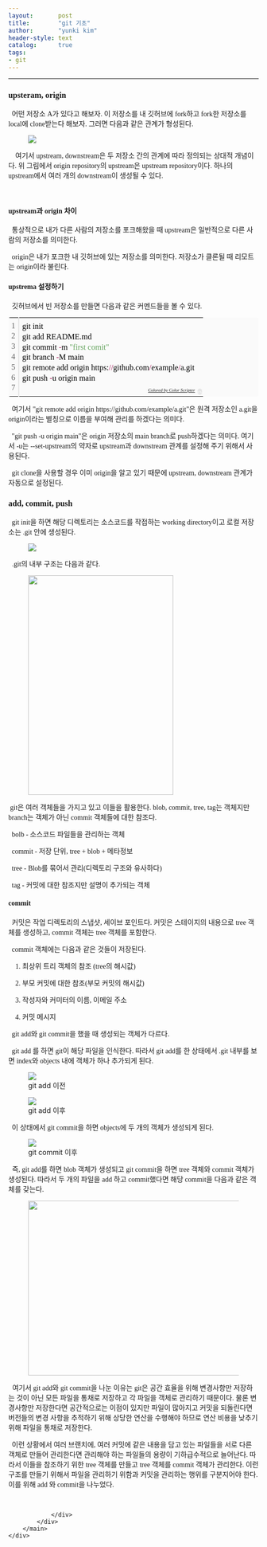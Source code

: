 ```yaml
---
layout:       post
title:        "git 기초"
author:       "yunki kim"
header-style: text
catalog:      true
tags: 
- git
---
```


<head></head>
<body id="tt-body-page" class="">
<div id="wrap" class="wrap-right">
    <div id="container">
        <main class="main ">
            <div class="area-main">
                <div class="area-view">
                    <div class="article-header"></div>
                    <hr>
                    <div class="article-view">
                        <div class="contents_style">
                            <h3 data-ke-size="size23"><span style="font-family: 'Noto Serif KR';"><b>upsteram, origin</b></span></h3>
<p data-ke-size="size16"><span style="font-family: 'Noto Serif KR';"><b>&nbsp;&nbsp;</b>어떤 저장소 A가 있다고 해보자. 이 저장소를 내 깃허브에 fork하고 fork한 저장소를 local에 clone받는다 해보자. 그러면 다음과 같은 관계가 형성된다.</span></p>
<p></p><figure class="imageblock alignCenter">
    <span data-lightbox="lightbox">
        <img src="/img/Z2l0IOq4sOy0iA==/img.png">
    </span>
    <figcaption></figcaption>
</figure><p></p>
<p data-ke-size="size16"><span style="font-family: 'Noto Serif KR';">&nbsp; &nbsp; 여기서 upstream, downstream은 두 저장소 간의 관계에 따라 정의되는 상대적 개념이다. 위 그림에서 origin repository의 upstream은 upstream repository이다. 하나의 upstream에서 여러 개의 downstream이 생성될 수 있다.</span></p>
<p data-ke-size="size16">&nbsp;</p>
<h4 data-ke-size="size20"><span style="font-family: 'Noto Serif KR';"><b>upstream과 origin 차이</b></span></h4>
<p data-ke-size="size16"><span style="font-family: 'Noto Serif KR';">&nbsp; 통상적으로 내가 다른 사람의 저장소를 포크해왔을 때 upstream은 일반적으로 다른 사람의 저장소를 의미한다.</span></p>
<p data-ke-size="size16"><span style="font-family: 'Noto Serif KR';">&nbsp; origin은 내가 포크한 내 깃허브에 있는 저장소를 의미한다. 저장소가 클론될 때 리모트는 origin이라 불린다.</span></p>
<h4 data-ke-size="size20"><span style="font-family: 'Noto Serif KR';"><b>upstrema 설정하기</b></span></h4>
<p data-ke-size="size16"><span style="font-family: 'Noto Serif KR';">&nbsp; 깃허브에서 빈 저장소를 만들면 다음과 같은 커멘드들을 볼 수 있다.</span></p>
<div class="colorscripter-code" style="color: #010101; font-family: Consolas, 'Liberation Mono', Menlo, Courier, monospace !important; position: relative !important; overflow: auto;">
<table class="colorscripter-code-table" style="margin: 0; padding: 0; border: none; background-color: #fafafa; border-radius: 4px;" cellspacing="0" cellpadding="0" data-ke-align="alignLeft">
<tbody>
<tr>
<td style="padding: 6px; border-right: 2px solid #e5e5e5;">
<div style="margin: 0; padding: 0; word-break: normal; text-align: right; color: #666; font-family: Consolas, 'Liberation Mono', Menlo, Courier, monospace !important; line-height: 130%;">
<div style="line-height: 130%;"><span style="font-family: 'Noto Serif KR';">1</span></div>
<div style="line-height: 130%;"><span style="font-family: 'Noto Serif KR';">2</span></div>
<div style="line-height: 130%;"><span style="font-family: 'Noto Serif KR';">3</span></div>
<div style="line-height: 130%;"><span style="font-family: 'Noto Serif KR';">4</span></div>
<div style="line-height: 130%;"><span style="font-family: 'Noto Serif KR';">5</span></div>
<div style="line-height: 130%;"><span style="font-family: 'Noto Serif KR';">6</span></div>
<div style="line-height: 130%;"><span style="font-family: 'Noto Serif KR';">7</span></div>
</div>
</td>
<td style="padding: 6px 0; text-align: left;">
<div style="margin: 0; padding: 0; color: #010101; font-family: Consolas, 'Liberation Mono', Menlo, Courier, monospace !important; line-height: 130%;">
<div style="padding: 0 6px; white-space: pre; line-height: 130%;"><span style="font-family: 'Noto Serif KR';">git&nbsp;init</span></div>
<div style="padding: 0 6px; white-space: pre; line-height: 130%;"><span style="font-family: 'Noto Serif KR';">git&nbsp;add&nbsp;README.md</span></div>
<div style="padding: 0 6px; white-space: pre; line-height: 130%;"><span style="font-family: 'Noto Serif KR';">git&nbsp;commit&nbsp;<span style="color: #0086b3;"></span><span style="color: #a71d5d;">-</span>m&nbsp;<span style="color: #63a35c;">"first&nbsp;comit"</span></span></div>
<div style="padding: 0 6px; white-space: pre; line-height: 130%;"><span style="font-family: 'Noto Serif KR';">git&nbsp;branch&nbsp;<span style="color: #0086b3;"></span><span style="color: #a71d5d;">-</span>M&nbsp;main</span></div>
<div style="padding: 0 6px; white-space: pre; line-height: 130%;"><span style="font-family: 'Noto Serif KR';">git&nbsp;remote&nbsp;add&nbsp;origin&nbsp;https:<span style="color: #0086b3;"></span><span style="color: #a71d5d;">/</span><span style="color: #0086b3;"></span><span style="color: #a71d5d;">/</span>github.com<span style="color: #0086b3;"></span><span style="color: #a71d5d;">/</span>example<span style="color: #0086b3;"></span><span style="color: #a71d5d;">/</span>a.git</span></div>
<div style="padding: 0 6px; white-space: pre; line-height: 130%;"><span style="font-family: 'Noto Serif KR';">git&nbsp;push&nbsp;<span style="color: #0086b3;"></span><span style="color: #a71d5d;">-</span>u&nbsp;origin&nbsp;main</span></div>
<div style="padding: 0 6px; white-space: pre; line-height: 130%;">&nbsp;</div>
</div>
<div style="text-align: right; margin-top: -13px; margin-right: 5px; font-size: 9px; font-style: italic;"><span style="font-family: 'Noto Serif KR';"><a style="color: #e5e5e5text-decoration:none;" href="http://colorscripter.com/info#e" target="_blank" rel="noopener">Colored by Color Scripter</a></span></div>
</td>
<td style="vertical-align: bottom; padding: 0 2px 4px 0;"><span style="font-family: 'Noto Serif KR';"><a style="text-decoration: none; color: white;" href="http://colorscripter.com/info#e" target="_blank" rel="noopener"><span style="font-size: 9px; word-break: normal; background-color: #e5e5e5; color: white; border-radius: 10px; padding: 1px;">cs</span></a></span></td>
</tr>
</tbody>
</table>
</div>
<p data-ke-size="size16"><span style="font-family: 'Noto Serif KR';">&nbsp; 여기서 "git remote add origin https://github.com/example/a.git"은 원격 저장소인 a.git을 origin이라는 별칭으로 이름을 부여해 관리를 하겠다는 의미다.&nbsp;&nbsp;</span></p>
<p data-ke-size="size16"><span style="font-family: 'Noto Serif KR';">&nbsp; "git push -u origin main"은 origin 저장소의 main branch로 push하겠다는 의미다. 여기서 -u는 --set-upstream의 약자로 upstream과 downstream 관계를 설정해 주기 위해서 사용된다</span>.&nbsp;</p>
<p data-ke-size="size16"><span style="font-family: 'Noto Serif KR';">&nbsp; git clone을 사용할 경우 이미 origin을 알고 있기 때문에 upstream, downstream 관계가 자동으로 설정된다.</span></p>
<h3 data-ke-size="size23"><span style="font-family: 'Noto Serif KR';"><b>add, commit, push</b></span></h3>
<p data-ke-size="size16"><span style="font-family: 'Noto Serif KR';"><b>&nbsp;&nbsp;</b>git init을 하면 해당 디렉토리는 소스코드를 작접하는 working directory이고 로컬 저장소는 .git 안에 생성된다.</span></p>
<p></p><figure class="imageblock alignCenter">
    <span data-lightbox="lightbox">
        <img src="/img/Z2l0IOq4sOy0iA==/img_1.png">
    </span>
    <figcaption></figcaption>
</figure><p></p>
<p data-ke-size="size16">&nbsp;<span style="font-family: 'Noto Serif KR';"> .git의 내부 구조는 다음과 같다.</span></p>
<p></p><figure class="imageblock alignCenter" width="292" height="441">
    <span data-lightbox="lightbox">
        <img src="/img/Z2l0IOq4sOy0iA==/img_2.png" width="292" height="441">
    </span>
    <figcaption></figcaption>
</figure><p></p>
<p data-ke-size="size16"><span style="font-family: 'Noto Serif KR';">&nbsp;git은 여러 객체들을 가지고 있고 이들을 활용한다. blob, commit, tree, tag는 객체지만 branch는 객체가 아닌 commit 객체들에 대한 참조다.</span></p>
<p data-ke-size="size16"><span style="font-family: 'Noto Serif KR';">&nbsp; bolb - 소스코드 파일들을 관리하는 객체</span></p>
<p data-ke-size="size16"><span style="font-family: 'Noto Serif KR';">&nbsp; commit - 저장 단위, tree + blob + 메타정보</span></p>
<p data-ke-size="size16"><span style="font-family: 'Noto Serif KR';">&nbsp; tree - Blob를 묶어서 관리(디렉토리 구조와 유사하다)</span></p>
<p data-ke-size="size16"><span style="font-family: 'Noto Serif KR';">&nbsp; tag - 커밋에 대한 참조지만 설명이 추가되는 객체</span></p>
<h4 data-ke-size="size20"><b><span style="font-family: 'Noto Serif KR';">commit</span></b></h4>
<p data-ke-size="size16"><b><span style="font-family: 'Noto Serif KR';">&nbsp; </span></b><span style="font-family: 'Noto Serif KR';">커밋은 작업 디렉토리의 스냅샷, 세이브 포인트다. 커밋은 스테이지의 내용으로 tree 객체를 생성하고, commit 객체는 tree 객체를 포함한다.</span></p>
<p data-ke-size="size16"><span style="font-family: 'Noto Serif KR';">&nbsp; commit 객체에는 다음과 같은 것들이 저장된다.</span></p>
<p data-ke-size="size16"><span style="font-family: 'Noto Serif KR';">&nbsp; &nbsp; 1. 최상위 트리 객체의 참조 (tree의 해시값)</span></p>
<p data-ke-size="size16"><span style="font-family: 'Noto Serif KR';">&nbsp; &nbsp; 2. 부모 커밋에 대한 참조(부모 커밋의 해시값)</span></p>
<p data-ke-size="size16"><span style="font-family: 'Noto Serif KR';">&nbsp; &nbsp; 3. 작성자와 커미터의 이름, 이메일 주소</span></p>
<p data-ke-size="size16"><span style="font-family: 'Noto Serif KR';">&nbsp; &nbsp; 4. 커밋 메시지</span></p>
<p data-ke-size="size16"><span style="font-family: 'Noto Serif KR';">&nbsp; git add와 git commit을 했을 때 생성되는 객체가 다르다.</span></p>
<p data-ke-size="size16"><span style="font-family: 'Noto Serif KR';">&nbsp; git add 를 하면 git이 해당 파일을 인식한다. 따라서 git add를 한 상태에서 .git 내부를 보면 index와 objects 내에 객체가 하나 추가되게 된다.</span></p>
<p></p><figure class="imageblock alignCenter">
    <span data-lightbox="lightbox">
        <img src="/img/Z2l0IOq4sOy0iA==/img_3.png">
    </span>
    <figcaption>git add 이전</figcaption>
</figure><figure class="imageblock alignCenter">
    <span data-lightbox="lightbox">
        <img src="/img/Z2l0IOq4sOy0iA==/img_4.png">
    </span>
    <figcaption>git add 이후</figcaption>
</figure><p></p>
<p data-ke-size="size16"><span style="font-family: 'Noto Serif KR';">&nbsp; 이 상태에서 git commit을 하면 objects에 두 개의 객체가 생성되게 된다.</span></p>
<p></p><figure class="imageblock alignCenter">
    <span data-lightbox="lightbox">
        <img src="/img/Z2l0IOq4sOy0iA==/img_5.png">
    </span>
    <figcaption>git commit 이후</figcaption>
</figure><p></p>
<p data-ke-size="size16">&nbsp;<span style="font-family: 'Noto Serif KR';"> 즉, git add를 하면 blob 객체가 생성되고 git commit을 하면 tree 객체와 commit 객체가 생성된다. 따라서 두 개의 파일을 add 하고 commit했다면 해당 commit을 다음과 같은 객체를 갖는다.</span></p>
<p></p><figure class="imageblock alignCenter" width="776" height="351">
    <span data-lightbox="lightbox">
        <img src="/img/Z2l0IOq4sOy0iA==/img_6.png" width="776" height="351">
    </span>
    <figcaption></figcaption>
</figure><p></p>
<p data-ke-size="size16">&nbsp; <span style="font-family: 'Noto Serif KR';">여기서 git add와 git commit을 나눈 이유는 git은 공간 효율을 위해 변경사항만 저장하는 것이 아닌 모든 파일을 통채로 저장하고 각 파일을 객체로 관리하기 때문이다. 물론 변경사항만 저장한다면 공간적으로는 이점이 있지만 파일이 많아지고 커밋을 되돌린다면 버전들의 변경 사항을 추적하기 위해 상당한 연산을 수행해야 하므로 연산 비용을 낮추기 위해 파일을 통채로 저장한다.</span></p>
<p data-ke-size="size16"><span style="font-family: 'Noto Serif KR';">&nbsp; 이런 상황에서 여러 브랜치에, 여러 커밋에 같은 내용을 담고 있는 파일들을 서로 다른 객체로 만들어 관리한다면 관리해야 하는 파일들의 용량이 기하급수적으로 늘어난다. 따라서 이들을 참조하기 위한 tree 객체를 만들고 tree 객체를 commit 객체가 관리한다. 이런 구조를 만들기 위해서 파일을 관리하기 위함과 커밋을 관리하는 행위를 구분지어야 한다. 이를 위해 add 와 commit을 나누었다.</span></p>
                        </div>
                        <br>
                        <div class="tags"></div>
                    </div>
                    
                </div>
            </div>
        </main>
    </div>
</div>


</body>